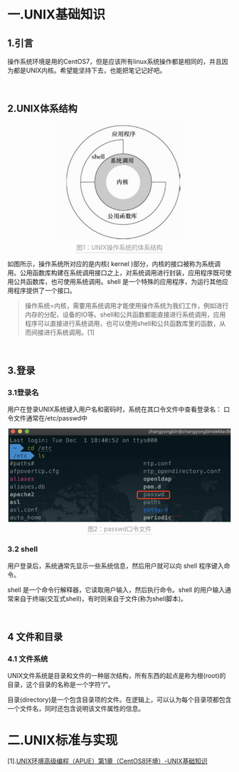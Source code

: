 # 一.UNIX基础知识

## 1.引言

操作系统环境是用的CentOS7，但是应该所有linux系统操作都是相同的，并且因为都是UNIX内核。希望能坚持下去，也能把笔记记好吧。

<br/>

## 2.UNIX体系结构

<div align="center">  
  <img src="../images/1-1.png"  width="300"/> 
  </br>
    <div style="color:orange; border-bottom: 1px solid #d9d9d9;
display: inline-block;color: #999;padding: 2px;">
图1：UNIX操作系统的体系结构</div>
</div>

如图所示，操作系统所对应的是内核( kernel )部分，内核的接口被称为系统调用。公用函数库构建在系统调用接口之上，对系统调用进行封装，应用程序既可使用公共函数库，也可使用系统调用。shell 是一个特殊的应用程序，为运行其他应用程序提供了一个接口。

> 操作系统=内核，需要用系统调用才能使用操作系统为我们工作，例如进行内存的分配，设备的IO等。shell和公共函数都能直接进行系统调用，应用程序可以直接进行系统调用，也可以使用shell和公共函数库里的函数，从而间接进行系统调用。[1]

<br/>

## 3.登录

### 3.1登录名

用户在登录UNIX系统键入用户名和密码时，系统在其口令文件中查看登录名： 口令文件通常在/etc/passwd中

<div align="center">  
  <img src="../images/1-2.png"  width="500"/> 
  </br>
    <div style="color:orange; border-bottom: 1px solid #d9d9d9;
display: inline-block;color: #999;padding: 2px;">
图2：passwd口令文件</div>
</div>



### 3.2 shell

用户登录后，系统通常先显示一些系统信息，然后用户就可以向 shell 程序键入命令。

shell 是一个命令行解释器，它读取用户输入，然后执行命令。shell 的用户输入通常来自于终端(交互式shell)，有时则来自于文件(称为shell脚本)。

<br/>

## 4 文件和目录

### 4.1 文件系统

UNIX文件系统是目录和文件的一种层次结构，所有东西的起点是称为根(root)的目录，这个目录的名称是一个字符“/”。

目录(directory)是一个包含目录项的文件。在逻辑上，可以认为每个目录项都包含一个文件名，同时还包含说明该文件属性的信息。





# 二.UNIX标准与实现













[1].[UNIX环境高级编程（APUE）第1章（CentOS8环境）-UNIX基础知识](https://zhuanlan.zhihu.com/p/130801658)

